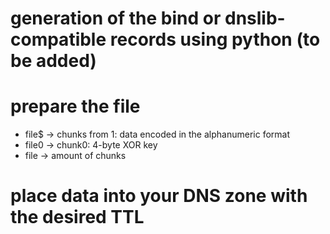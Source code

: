 # generation of the bind or dnslib-compatible records using python (to be added)

# prepare the file
- file$ -> chunks from 1: data encoded in the alphanumeric format
- file0 -> chunk0: 4-byte XOR key
- file -> amount of chunks

# place data into your DNS zone with the desired TTL
